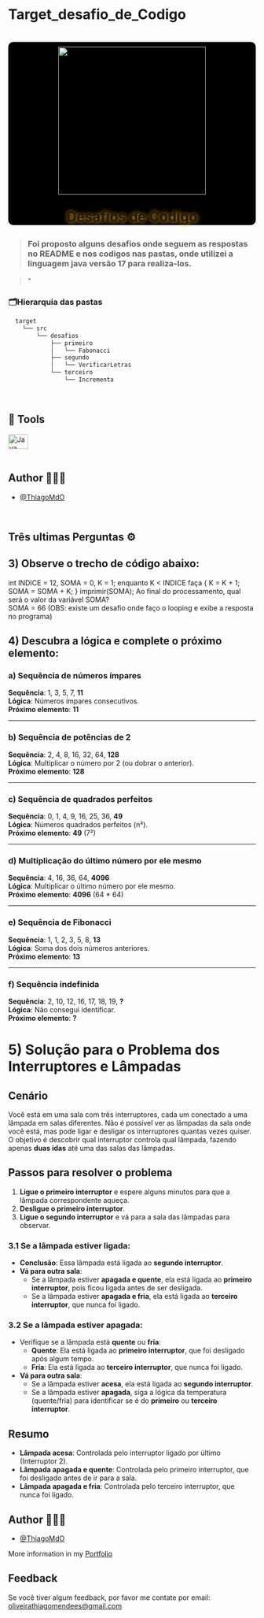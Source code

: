 # Target_desafio_de_Codigo

<h1 align="center" style="text-align: center; background-color: #000; border-radius: 10px">  
    <img src = "https://github.com/user-attachments/assets/c2d42437-379c-49a3-9190-d5b1cd7f7edf" style="margin-top: 10px; height: 300px; width: 300px ">
    <p style="text-shadow : 1px 1px 10px orange">Desafios de Código</p>
</h1>

> ### Foi proposto alguns desafios onde seguem as respostas no README e nos codigos nas pastas, onde utilizei a linguagem java versão 17 para realiza-los.

>"

### 🗂️Hierarquia das pastas

```bash
  target
    └── src
        └── desafios
            ├── primeiro
            │   └── Fabonacci
            ├── segundo
            │   └── VerificarLetras
            └── terceiro
                └── Incrementa
```


<br/>

## 🔨 Tools
<div display="inline">
    <img align="center" alt="Java" height="30" width="40" src="https://cdn.jsdelivr.net/gh/devicons/devicon/icons/java/java-original.svg" />

</div>
<br/>

## Author 🧑🏼‍🎨

- [@ThiagoMdO](https://github.com/ThiagoMdO)

<br/>

## Três ultimas Perguntas ⚙️

## 3) Observe o trecho de código abaixo:
int INDICE = 12, SOMA = 0, K = 1; enquanto K < INDICE faça { K = K + 1; SOMA = SOMA + K; } imprimir(SOMA);
Ao final do processamento, qual será o valor da variável SOMA?   
SOMA = 66 (OBS: existe um desafio onde faço o looping e exibe a resposta no programa)


## 4) Descubra a lógica e complete o próximo elemento:

### a) Sequência de números ímpares
**Sequência**: 1, 3, 5, 7, **11**  
**Lógica**: Números ímpares consecutivos.  
**Próximo elemento**: **11**

---

### b) Sequência de potências de 2
**Sequência**: 2, 4, 8, 16, 32, 64, **128**  
**Lógica**: Multiplicar o número por 2 (ou dobrar o anterior).  
**Próximo elemento**: **128**

---

### c) Sequência de quadrados perfeitos
**Sequência**: 0, 1, 4, 9, 16, 25, 36, **49**  
**Lógica**: Números quadrados perfeitos (n²).  
**Próximo elemento**: **49** (7²)

---

### d) Multiplicação do último número por ele mesmo
**Sequência**: 4, 16, 36, 64, **4096**  
**Lógica**: Multiplicar o último número por ele mesmo.  
**Próximo elemento**: **4096** (64 * 64)

---

### e) Sequência de Fibonacci
**Sequência**: 1, 1, 2, 3, 5, 8, **13**  
**Lógica**: Soma dos dois números anteriores.  
**Próximo elemento**: **13**

---

### f) Sequência indefinida
**Sequência**: 2, 10, 12, 16, 17, 18, 19, **?**  
**Lógica**: Não consegui identificar.  
**Próximo elemento**: **?**


# 5) Solução para o Problema dos Interruptores e Lâmpadas

## Cenário
Você está em uma sala com três interruptores, cada um conectado a uma lâmpada em salas diferentes. Não é possível ver as lâmpadas da sala onde você está, mas pode ligar e desligar os interruptores quantas vezes quiser. O objetivo é descobrir qual interruptor controla qual lâmpada, fazendo apenas **duas idas** até uma das salas das lâmpadas.

## Passos para resolver o problema

1. **Ligue o primeiro interruptor** e espere alguns minutos para que a lâmpada correspondente aqueça.
2. **Desligue o primeiro interruptor**.
3. **Ligue o segundo interruptor** e vá para a sala das lâmpadas para observar.

### 3.1 Se a lâmpada estiver ligada:
- **Conclusão**: Essa lâmpada está ligada ao **segundo interruptor**.
- **Vá para outra sala**:
    - Se a lâmpada estiver **apagada e quente**, ela está ligada ao **primeiro interruptor**, pois ficou ligada antes de ser desligada.
    - Se a lâmpada estiver **apagada e fria**, ela está ligada ao **terceiro interruptor**, que nunca foi ligado.

### 3.2 Se a lâmpada estiver apagada:
- Verifique se a lâmpada está **quente** ou **fria**:
    - **Quente**: Ela está ligada ao **primeiro interruptor**, que foi desligado após algum tempo.
    - **Fria**: Ela está ligada ao **terceiro interruptor**, que nunca foi ligado.
- **Vá para outra sala**:
    - Se a lâmpada estiver **acesa**, ela está ligada ao **segundo interruptor**.
    - Se a lâmpada estiver **apagada**, siga a lógica da temperatura (quente/fria) para identificar se é do **primeiro** ou **terceiro interruptor**.

## Resumo
- **Lâmpada acesa**: Controlada pelo interruptor ligado por último (Interruptor 2).
- **Lâmpada apagada e quente**: Controlada pelo primeiro interruptor, que foi desligado antes de ir para a sala.
- **Lâmpada apagada e fria**: Controlada pelo terceiro interruptor, que nunca foi ligado.


## Author 🧑🏼‍🎨

- [@ThiagoMdO](https://github.com/ThiagoMdO)

More information in my [Portfolio](https://thiagomdo.github.io/Site_Portfolio/)


## Feedback

Se você tiver algum feedback, por favor me contate por email: oliveirathiagomendees@gmail.com

